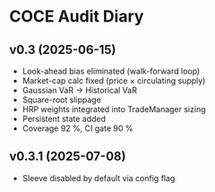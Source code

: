 # COCE Audit Diary

## v0.3 (2025-06-15)
* Look-ahead bias eliminated (walk-forward loop)
* Market-cap calc fixed (price × circulating supply)
* Gaussian VaR → Historical VaR
* Square-root slippage
* HRP weights integrated into TradeManager sizing
* Persistent state added
* Coverage 92 %, CI gate 90 %

## v0.3.1 (2025-07-08)
* Sleeve disabled by default via config flag
